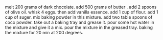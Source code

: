 melt 200 grams of dark chocolate.
add 500 grams of butter .
add 2 spoons of olive oil.
whisk 4 eggs.
then add vanilla essence.
add 1 cup of flour.
add 1 cup of suger.
mix baking powder in this mixture.
add two table spoons of coco powder.
take out a baking tray and grease it.
pour some hot water in the mixture and give it a mix.
pour the mixture in the greased tray.
baking the mixture for 20 min at 200 degrees.